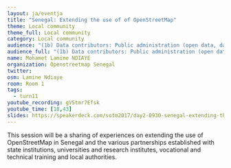 ```yaml
---
layout: ja/eventja
title: "Senegal: Extending the use of of OpenStreetMap"
theme: Local community
theme_full: Local community
category: Local community
audience: "(1b) Data contributors: Public administration (open data, data feedback...)"
audience_full: "(1b) Data contributors: Public administration (open data, data feedback...), (3b) Core OSM: OSMF working groups (community, licence, data...), (3c) Core OSM: OSMF board (strategy and vision)"
name: Mohamet Lamine NDIAYE
organization: Openstreetmap Senegal
twitter:
osm: Lamine Ndiaye
room: Room 1
tags:
  - turn11
youtube_recording: gV5tmr7Efsk
youtube_time: [18,43]
slides: https://speakerdeck.com/sotm2017/day2-0930-senegal-extending-the-use-of-of-openstreetmap
---
```

This session will be a sharing of experiences on extending the use of OpenStreetMap in Senegal and the various partnerships established with state institutions, universities and research institutes, vocational and technical training and local authorities.

